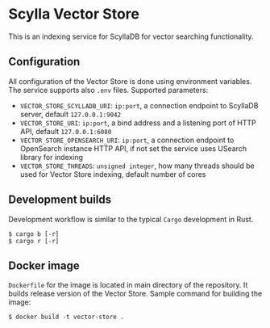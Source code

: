 # Scylla Vector Store

This is an indexing service for ScyllaDB for vector searching functionality.

## Configuration

All configuration of the Vector Store is done using environment variables. The
service supports also `.env` files. Supported parameters:

- `VECTOR_STORE_SCYLLADB_URI`: `ip:port`, a connection endpoint to ScyllaDB server, default
  `127.0.0.1:9042`
- `VECTOR_STORE_URI`: `ip:port`, a bind address and a listening port of HTTP API, default
  `127.0.0.1:6080`
- `VECTOR_STORE_OPENSEARCH_URI`: `ip:port`, a connection endpoint to OpenSearch instance HTTP API,
  if not set the service uses USearch library for indexing
- `VECTOR_STORE_THREADS`: `unsigned integer`, how many threads
  should be used for Vector Store indexing, default number of cores

## Development builds

Development workflow is similar to the typical `Cargo` development in Rust.

```
$ cargo b [-r]
$ cargo r [-r]
```


## Docker image

`Dockerfile` for the image is located in main directory of the repository. It
builds release version of the Vector Store. Sample command for building the
image:

```
$ docker build -t vector-store .
```

